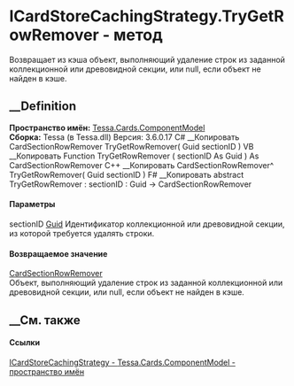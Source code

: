 # ICardStoreCachingStrategy.TryGetRowRemover - метод
Возвращает из кэша объект, выполняющий удаление строк из заданной
коллекционной или древовидной секции, или null, если объект не найден в кэше.
## __Definition
 **Пространство имён:**
[Tessa.Cards.ComponentModel](N_Tessa_Cards_ComponentModel.htm)  
 **Сборка:** Tessa (в Tessa.dll) Версия: 3.6.0.17
C# __Копировать
     CardSectionRowRemover TryGetRowRemover(
    	Guid sectionID
    )
VB __Копировать
     Function TryGetRowRemover ( 
    	sectionID As Guid
    ) As CardSectionRowRemover
C++ __Копировать
    CardSectionRowRemover^ TryGetRowRemover(
    	Guid sectionID
    )
F# __Копировать
     abstract TryGetRowRemover : 
            sectionID : Guid -> CardSectionRowRemover 
#### Параметры
sectionID [Guid](https://learn.microsoft.com/dotnet/api/system.guid)
    Идентификатор коллекционной или древовидной секции, из которой требуется удалять строки.
#### Возвращаемое значение
[CardSectionRowRemover](T_Tessa_Cards_ComponentModel_CardSectionRowRemover.htm)  
Объект, выполняющий удаление строк из заданной коллекционной или древовидной
секции, или null, если объект не найден в кэше.
## __См. также
#### Ссылки
[ICardStoreCachingStrategy -
](T_Tessa_Cards_ComponentModel_ICardStoreCachingStrategy.htm)
[Tessa.Cards.ComponentModel - пространство
имён](N_Tessa_Cards_ComponentModel.htm)
